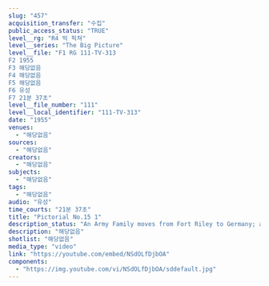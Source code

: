 ```yaml
---
slug: "457"
acquisition_transfer: "수집"
public_access_status: "TRUE"
level__rg: "R4 빅 픽쳐"
level__series: "The Big Picture"
level__file: "F1 RG 111-TV-313
F2 1955
F3 해당없음
F4 해당없음
F5 해당없음
F6 유성
F7 21분 37초"
level__file_number: "111"
level__local_identifier: "111-TV-313"
date: "1955"
venues: 
  - "해당없음"
sources: 
  - "해당없음"
creators: 
  - "해당없음"
subjects: 
  - "해당없음"
tags: 
  - "해당없음"
audio: "유성"
time_courts: "21분 37초"
title: "Pictorial No.15 1"
description_status: "An Army Family moves from Fort Riley to Germany; a pair of eye glasses i made at Rhine Medical Depot in Germany; and from Denver, Colorado, Army mules join a local civic celebration of pioneer days."
description: "해당없음"
shotlist: "해당없음"
media_type: "video"
link: "https://youtube.com/embed/NSdOLfDjbOA"
components: 
  - "https://img.youtube.com/vi/NSdOLfDjbOA/sddefault.jpg"
---
```

